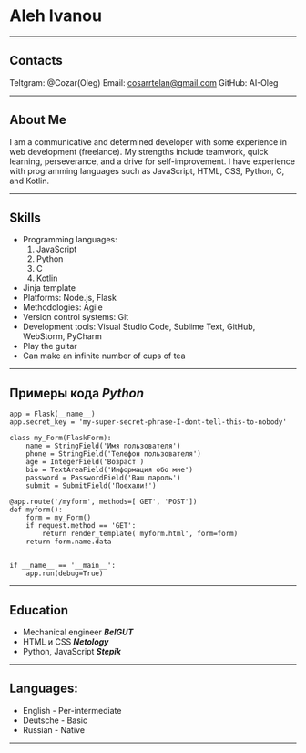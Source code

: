 # Aleh Ivanou
 ***
## Contacts
Teltgram: @Cozar(Oleg)
Email: cosarrtelan@gmail.com
GitHub: AI-Oleg
***
## About Me
I am a communicative and determined developer with some experience in web development (freelance). My strengths include teamwork, quick learning, perseverance, and a drive for self-improvement. I have experience with programming languages such as JavaScript, HTML, CSS, Python, C, and Kotlin.
***
## Skills
- Programming languages: 
   1)  JavaScript
   2) Python
   3) C
   4) Kotlin
- Jinja template
- Platforms: Node.js, Flask
- Methodologies: Agile
- Version control systems: Git
- Development tools: Visual Studio Code, Sublime Text, GitHub, WebStorm, PyCharm
- Play the guitar
- Сan make an infinite number of cups of tea
 ***
 ## Примеры кода *Python*
```
app = Flask(__name__)
app.secret_key = 'my-super-secret-phrase-I-dont-tell-this-to-nobody'

class my_Form(FlaskForm):
    name = StringField('Имя пользователя')
    phone = StringField('Телефон пользователя')
    age = IntegerField('Возраст')
    bio = TextAreaField('Информация обо мне')
    password = PasswordField('Ваш пароль')
    submit = SubmitField('Поехали!')

@app.route('/myform', methods=['GET', 'POST'])
def myform():
    form = my_Form()
    if request.method == 'GET':
        return render_template('myform.html', form=form)
    return form.name.data


if __name__ == '__main__':
    app.run(debug=True)
```
***
## Education 
- Мechanical engineer **_BelGUT_**
- HTML и CSS **_Netology_**
- Python, JavaScript **_Stepik_**
***
## Languages:
- English - Per-intermediate
- Deutsche - Basic
- Russian - Native
***
